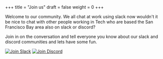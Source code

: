 +++
title = "Join us"
draft = false
weight = 0
+++

Welcome to our community. We all chat at work using slack now wouldn't it be nice to chat with other people working in Tech who are based the San Francisco Bay area also on slack or discord?

Join in on the conversation and tell everyone you know about our slack and discord communities and lets have some fun.

[![Join Slack](slack.png)](https://sfbayareatechies.slack.com/join/shared_invite/zt-crm7p44i-GtYwESawA2CsLSCYPXrUcw?#/)
[![Join Discord](discord.png)](https://discord.gg/evbSEg3)
